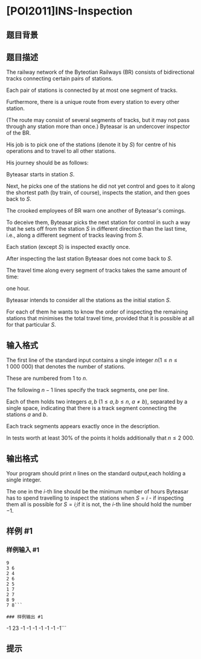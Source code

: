 # [POI2011]INS-Inspection

## 题目背景



## 题目描述

The railway network of the Byteotian Railways (BR) consists of bidirectional    tracks connecting certain pairs of stations.

Each pair of stations is connected by at most one segment of tracks.

Furthermore, there is a unique route from every station to every other station.

(The route may consist of several segments of tracks, but it may not pass through any station more than once.) Byteasar is an undercover inspector of the BR.

His job is to pick one of the stations (denote it by $S$) for centre of his operations and to travel to all other stations.

His journey should be as follows:

Byteasar starts in station $S$.

Next, he picks one of the stations he did not yet control and goes to it along the shortest path (by train, of course), inspects the station, and        then goes back to $S$.

The crooked employees of BR warn one another of Byteasar's comings.

To deceive them, Byteasar picks the next station for control in such a way that he sets off from the station $S$ in different direction than the last time, i.e., along a different segment of tracks leaving from $S$.

Each station (except $S$) is inspected exactly once.

After inspecting the last station Byteasar does not come back        to $S$.

The travel time along every segment of tracks takes the same amount of time:

one hour.

Byteasar intends to consider all the stations as the initial station $S$.

For each of them he wants to know the order of inspecting the remaining stations that minimises the total travel time, provided that it is possible at all for that particular $S$.



## 输入格式

The first line of the standard input contains a single integer $n$($1\le n\le 1\ 000\ 000$) that denotes the number of stations.

These are numbered from 1 to $n$.

The following $n-1$ lines specify the track segments, one per line.

Each of them holds two integers $a,b$ ($1\le a,b\le n$, $a\ne b$),      separated by a single space, indicating that there is a track segment      connecting the stations $a$ and $b$.

Each track segments appears exactly once in the description.

In tests worth at least 30% of the points it holds additionally that $n\le 2\ 000$.


## 输出格式

Your program should print $n$ lines on the standard output,each holding a single integer.

The one in the $i$-th line should be the minimum number of hours Byteasar has to spend travelling to inspect the stations when $S=i$ - if inspecting them all is possible for $S=i$;if it is not, the $i$-th line should hold the number $-1$.


## 样例 #1

### 样例输入 #1
```
9
3 6
2 4
2 6
2 5
1 7
2 7
8 9
7 8```

### 样例输出 #1

```
-1
23
-1
-1
-1
-1
-1
-1
-1```

## 提示




